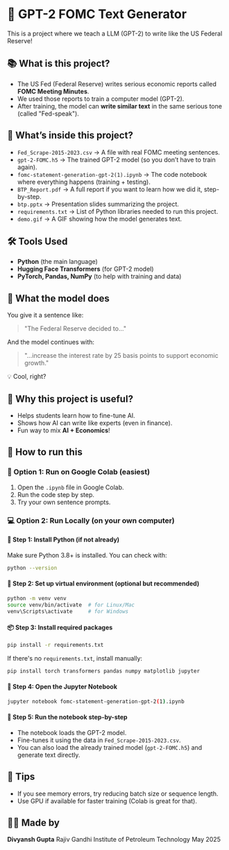 # 🧠 GPT-2 FOMC Text Generator

This is a project where we teach a LLM (GPT-2) to write like the US Federal Reserve! 

## 📚 What is this project?

* The US Fed (Federal Reserve) writes serious economic reports called **FOMC Meeting Minutes**.
* We used those reports to train a computer model (GPT-2).
* After training, the model can **write similar text** in the same serious tone (called "Fed-speak").

## 📂 What’s inside this project?

* `Fed_Scrape-2015-2023.csv` → A file with real FOMC meeting sentences.
* `gpt-2-FOMC.h5` → The trained GPT-2 model (so you don’t have to train again).
* `fomc-statement-generation-gpt-2(1).ipynb` → The code notebook where everything happens (training + testing).
* `BTP_Report.pdf` → A full report if you want to learn how we did it, step-by-step.
* `btp.pptx` → Presentation slides summarizing the project.
* `requirements.txt` → List of Python libraries needed to run this project.
* `demo.gif` → A GIF showing how the model generates text.

## 🛠️ Tools Used

* **Python** (the main language)
* **Hugging Face Transformers** (for GPT-2 model)
* **PyTorch, Pandas, NumPy** (to help with training and data)

## 🧪 What the model does

You give it a sentence like:

> "The Federal Reserve decided to..."

And the model continues with:

> "...increase the interest rate by 25 basis points to support economic growth."

💡 Cool, right?

## 🎯 Why this project is useful?

* Helps students learn how to fine-tune AI.
* Shows how AI can write like experts (even in finance).
* Fun way to mix **AI + Economics**!

## 🚀 How to run this

### 🔁 Option 1: Run on Google Colab (easiest)

1. Open the `.ipynb` file in Google Colab.
2. Run the code step by step.
3. Try your own sentence prompts.

### 💻 Option 2: Run Locally (on your own computer)

#### 🧰 Step 1: Install Python (if not already)

Make sure Python 3.8+ is installed. You can check with:

```bash
python --version
```

#### 🧪 Step 2: Set up virtual environment (optional but recommended)

```bash
python -m venv venv
source venv/bin/activate  # for Linux/Mac
venv\Scripts\activate     # for Windows
```

#### 📦 Step 3: Install required packages

```bash
pip install -r requirements.txt
```

If there's no `requirements.txt`, install manually:

```bash
pip install torch transformers pandas numpy matplotlib jupyter
```

#### 📁 Step 4: Open the Jupyter Notebook

```bash
jupyter notebook fomc-statement-generation-gpt-2(1).ipynb
```

#### 🤖 Step 5: Run the notebook step-by-step

* The notebook loads the GPT-2 model.
* Fine-tunes it using the data in `Fed_Scrape-2015-2023.csv`.
* You can also load the already trained model (`gpt-2-FOMC.h5`) and generate text directly.

## 📌 Tips

* If you see memory errors, try reducing batch size or sequence length.
* Use GPU if available for faster training (Colab is great for that).



## 🙋‍♂️ Made by

**Divyansh Gupta**
Rajiv Gandhi Institute of Petroleum Technology
May 2025

